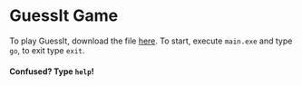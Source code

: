 # GuessIt Game


To play GuessIt, download the file [here](https://github.com/Xefili/bucket-lounge/tree/main/guessit/main.exe). 
To start, execute `main.exe` and type `go`, to exit type `exit`.

#### Confused? Type `help`!